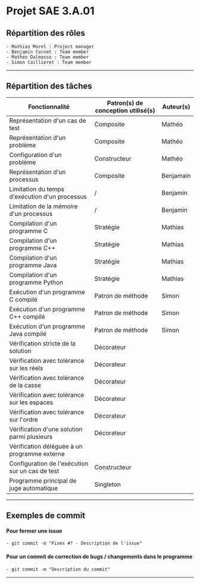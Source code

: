 # Projet SAE 3.A.01

## Répartition des rôles
    - Mathias Morel : Project manager
    - Benjamin Cornet : Team member
    - Mathéo Dalmasso : Team member
    - Simon Caillieret : Team member

---

## Répartition des tâches 

| Fonctionnalité                              | Patron(s) de conception utilisé(s)| Auteur(s) |
| ------------------------------------------- |-----------------------------------|-----------|
| Représentation d'un cas de test             | Composite                         | Mathéo    |
| Représentation d'un problème                | Composite                         | Mathéo    |
| Configuration d'un problème                 | Constructeur                      | Mathéo    |
| Représentation d'un processus               | Composite                         | Benjamain |
| Limitation du temps d'exécution d'un processus| /                               | Benjamin  |
| Limitation de la mémoire d'un processus     | /                                 | Benjamin  |
| Compilation d'un programme C                | Stratégie                         | Mathias   |
| Compilation d'un programme C++              | Stratégie                         | Mathias   |
| Compilation d'un programme Java             | Stratégie                         | Mathias   |
| Compilation d'un programme Python           | Stratégie                         | Mathias   |
| Exécution d'un programme C compilé          | Patron de méthode                 | Simon     |
| Exécution d'un programme C++ compilé        | Patron de méthode                 | Simon     |
| Exécution d'un programme Java compilé       | Patron de méthode                 | Simon     |
| Vérification stricte de la solution         | Décorateur                        |           |
| Vérification avec tolérance sur les réels   | Décorateur                        |           |
| Vérification avec tolérance de la casse     | Décorateur                        |           |
| Vérification avec tolérance sur les espaces | Décorateur                        |           |
| Vérification avec tolérance sur l'ordre     | Décorateur                        |           |
| Vérification d'une solution parmi plusieurs | Décorateur                        |           |
| Vérification déléguée à un programme externe|                                   |           |
| Configuration de l'exécution sur un cas de test| Constructeur                   |           |
| Programme principal de juge automatique     | Singleton                         |           |

---

## Exemples de commit

#### Pour fermer une issue
    - git commit -m "Fixes #? - Description de l'issue"

#### Pour un commit de correction de bugs / changements dans le programme
    - git commit -m "Description du commit"

    
---

